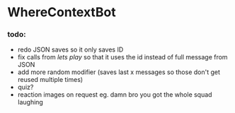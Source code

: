 # WhereContextBot

### todo: 
* redo JSON saves so it only saves ID 
* fix calls from *lets play* so that it uses the id instead of full message from JSON
* add more random modifier (saves last x messages so those don't get reused multiple times)
* quiz?
* reaction images on request eg. damn bro you got the whole squad laughing
